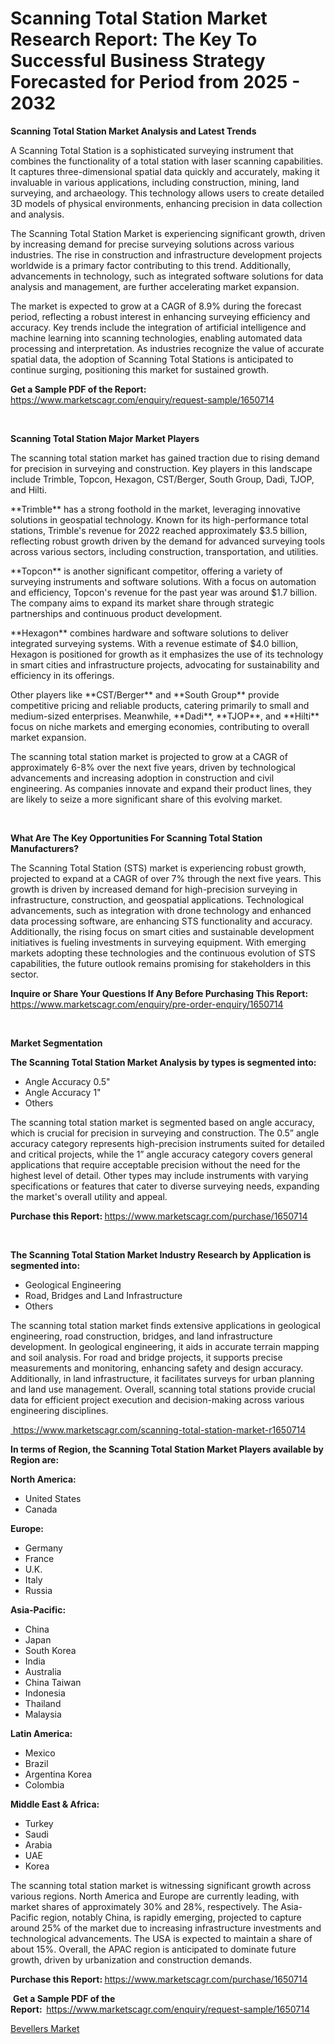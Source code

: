 <p><h1>Scanning Total Station Market Research Report: The Key To Successful Business Strategy Forecasted for Period from 2025 - 2032</h1></p><p><strong>Scanning Total Station Market Analysis and Latest Trends</strong></p>
<p><p>A Scanning Total Station is a sophisticated surveying instrument that combines the functionality of a total station with laser scanning capabilities. It captures three-dimensional spatial data quickly and accurately, making it invaluable in various applications, including construction, mining, land surveying, and archaeology. This technology allows users to create detailed 3D models of physical environments, enhancing precision in data collection and analysis.</p><p>The Scanning Total Station Market is experiencing significant growth, driven by increasing demand for precise surveying solutions across various industries. The rise in construction and infrastructure development projects worldwide is a primary factor contributing to this trend. Additionally, advancements in technology, such as integrated software solutions for data analysis and management, are further accelerating market expansion.</p><p>The market is expected to grow at a CAGR of 8.9% during the forecast period, reflecting a robust interest in enhancing surveying efficiency and accuracy. Key trends include the integration of artificial intelligence and machine learning into scanning technologies, enabling automated data processing and interpretation. As industries recognize the value of accurate spatial data, the adoption of Scanning Total Stations is anticipated to continue surging, positioning this market for sustained growth.</p></p>
<p><strong>Get a Sample PDF of the Report:&nbsp;</strong> <a href="https://www.marketscagr.com/enquiry/request-sample/1650714?utm_campaign=1889&utm_medium=2&utm_source=Github&utm_content=ia&utm_term=17022025&utm_id=scanning-total-station">https://www.marketscagr.com/enquiry/request-sample/1650714</a></p>
<p>&nbsp;</p>
<p><strong>Scanning Total Station Major Market Players</strong></p>
<p><p>The scanning total station market has gained traction due to rising demand for precision in surveying and construction. Key players in this landscape include Trimble, Topcon, Hexagon, CST/Berger, South Group, Dadi, TJOP, and Hilti.</p><p>**Trimble** has a strong foothold in the market, leveraging innovative solutions in geospatial technology. Known for its high-performance total stations, Trimble's revenue for 2022 reached approximately $3.5 billion, reflecting robust growth driven by the demand for advanced surveying tools across various sectors, including construction, transportation, and utilities.</p><p>**Topcon** is another significant competitor, offering a variety of surveying instruments and software solutions. With a focus on automation and efficiency, Topcon's revenue for the past year was around $1.7 billion. The company aims to expand its market share through strategic partnerships and continuous product development.</p><p>**Hexagon** combines hardware and software solutions to deliver integrated surveying systems. With a revenue estimate of $4.0 billion, Hexagon is positioned for growth as it emphasizes the use of its technology in smart cities and infrastructure projects, advocating for sustainability and efficiency in its offerings.</p><p>Other players like **CST/Berger** and **South Group** provide competitive pricing and reliable products, catering primarily to small and medium-sized enterprises. Meanwhile, **Dadi**, **TJOP**, and **Hilti** focus on niche markets and emerging economies, contributing to overall market expansion.</p><p>The scanning total station market is projected to grow at a CAGR of approximately 6-8% over the next five years, driven by technological advancements and increasing adoption in construction and civil engineering. As companies innovate and expand their product lines, they are likely to seize a more significant share of this evolving market.</p></p>
<p>&nbsp;</p>
<p><strong>What Are The Key Opportunities For Scanning Total Station Manufacturers?</strong></p>
<p><p>The Scanning Total Station (STS) market is experiencing robust growth, projected to expand at a CAGR of over 7% through the next five years. This growth is driven by increased demand for high-precision surveying in infrastructure, construction, and geospatial applications. Technological advancements, such as integration with drone technology and enhanced data processing software, are enhancing STS functionality and accuracy. Additionally, the rising focus on smart cities and sustainable development initiatives is fueling investments in surveying equipment. With emerging markets adopting these technologies and the continuous evolution of STS capabilities, the future outlook remains promising for stakeholders in this sector.</p></p>
<p><strong>Inquire or Share Your Questions If Any Before Purchasing This Report:</strong> <a href="https://www.marketscagr.com/enquiry/pre-order-enquiry/1650714?utm_campaign=1889&utm_medium=2&utm_source=Github&utm_content=ia&utm_term=17022025&utm_id=scanning-total-station">https://www.marketscagr.com/enquiry/pre-order-enquiry/1650714</a></p>
<p>&nbsp;</p>
<p><strong>Market Segmentation</strong></p>
<p><strong>The Scanning Total Station Market Analysis by types is segmented into:</strong></p>
<p><ul><li>Angle Accuracy 0.5"</li><li>Angle Accuracy 1"</li><li>Others</li></ul></p>
<p><p>The scanning total station market is segmented based on angle accuracy, which is crucial for precision in surveying and construction. The 0.5” angle accuracy category represents high-precision instruments suited for detailed and critical projects, while the 1” angle accuracy category covers general applications that require acceptable precision without the need for the highest level of detail. Other types may include instruments with varying specifications or features that cater to diverse surveying needs, expanding the market's overall utility and appeal.</p></p>
<p><strong>Purchase this Report:&nbsp;</strong><a href="https://www.marketscagr.com/purchase/1650714?utm_campaign=1889&utm_medium=2&utm_source=Github&utm_content=ia&utm_term=17022025&utm_id=scanning-total-station">https://www.marketscagr.com/purchase/1650714</a></p>
<p>&nbsp;</p>
<p><strong>The Scanning Total Station Market Industry Research by Application is segmented into:</strong></p>
<p><ul><li>Geological Engineering</li><li>Road, Bridges and Land Infrastructure</li><li>Others</li></ul></p>
<p><p>The scanning total station market finds extensive applications in geological engineering, road construction, bridges, and land infrastructure development. In geological engineering, it aids in accurate terrain mapping and soil analysis. For road and bridge projects, it supports precise measurements and monitoring, enhancing safety and design accuracy. Additionally, in land infrastructure, it facilitates surveys for urban planning and land use management. Overall, scanning total stations provide crucial data for efficient project execution and decision-making across various engineering disciplines.</p></p>
<p><a href="https://www.marketscagr.com/scanning-total-station-market-r1650714?utm_campaign=1889&utm_medium=2&utm_source=Github&utm_content=ia&utm_term=17022025&utm_id=scanning-total-station">&nbsp;https://www.marketscagr.com/scanning-total-station-market-r1650714</a></p>
<p><strong>In terms of Region, the Scanning Total Station Market Players available by Region are:</strong></p>
<p>
    <p> <strong> North America: </strong>
        <ul>
            <li>United States</li>
            <li>Canada</li>
        </ul>
        </p> 
    <p> <strong> Europe: </strong>
        <ul>
            <li>Germany</li>
            <li>France</li>
            <li>U.K.</li>
            <li>Italy</li>
            <li>Russia</li>
        </ul>
        </p> 
    <p> <strong> Asia-Pacific: </strong>
        <ul>
            <li>China</li>
            <li>Japan</li>
            <li>South Korea</li>
            <li>India</li>
            <li>Australia</li>
            <li>China Taiwan</li>
            <li>Indonesia</li>
            <li>Thailand</li>
            <li>Malaysia</li>
        </ul>
        </p> 
    <p> <strong> Latin America: </strong>
        <ul>
            <li>Mexico</li>
            <li>Brazil</li>
            <li>Argentina Korea</li>
            <li>Colombia</li>
        </ul>
        </p> 
    <p> <strong> Middle East & Africa: </strong>
        <ul>
            <li>Turkey</li>
            <li>Saudi</li>
            <li>Arabia</li>
            <li>UAE</li>
            <li>Korea</li>
        </ul>
    </p>
    </p>
<p><p>The scanning total station market is witnessing significant growth across various regions. North America and Europe are currently leading, with market shares of approximately 30% and 28%, respectively. The Asia-Pacific region, notably China, is rapidly emerging, projected to capture around 25% of the market due to increasing infrastructure investments and technological advancements. The USA is expected to maintain a share of about 15%. Overall, the APAC region is anticipated to dominate future growth, driven by urbanization and construction demands.</p></p>
<p><strong>Purchase this Report: </strong><a href="https://www.marketscagr.com/purchase/1650714?utm_campaign=1889&utm_medium=2&utm_source=Github&utm_content=ia&utm_term=17022025&utm_id=scanning-total-station">https://www.marketscagr.com/purchase/1650714</a></p>
<p>&nbsp;<strong>Get a Sample PDF of the Report:&nbsp;&nbsp;</strong><a href="https://www.marketscagr.com/enquiry/request-sample/1650714?utm_campaign=1889&utm_medium=2&utm_source=Github&utm_content=ia&utm_term=17022025&utm_id=scanning-total-station">https://www.marketscagr.com/enquiry/request-sample/1650714</a></p>
<p><strong></strong></p>
<p><p><a href="https://github.com/globismark/Market-Research-Report-List-6/blob/main/bevellers-market.md?utm_campaign=1889&utm_medium=2&utm_source=Github&utm_content=ia&utm_term=17022025&utm_id=scanning-total-station">Bevellers Market</a></p></p>